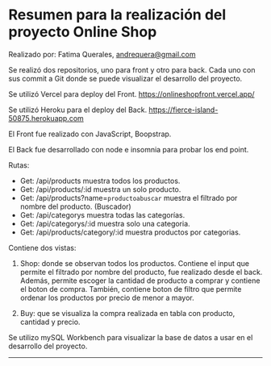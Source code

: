 # Resumen para la realización del proyecto Online Shop

Realizado por: Fatima Querales, andrequera@gmail.com

Se realizó dos repositorios, uno para front y otro para back. Cada uno con sus commit a Git donde se puede visualizar el desarrollo del proyecto.

Se utilizó Vercel para deploy del Front.
https://onlineshopfront.vercel.app/

Se utilizó Heroku para el deploy del Back.
https://fierce-island-50875.herokuapp.com

El Front fue realizado con JavaScript, Boopstrap.

El Back fue desarrollado con node e insomnia para probar los end point.

Rutas: 
- Get: /api/products muestra todos los productos. 
- Get: /api/products/:id muestra un solo producto. 
- Get: /api/products?name=`productoabuscar` muestra el filtrado por nombre del producto. (Buscador)
- Get: /api/categorys muestra todas las categorías.
- Get: /api/categorys/:id muestra solo una categoria.
- Get: /api/products/category/:id muestra productos por categorias.

Contiene dos vistas: 
1. Shop: donde se observan todos los productos. Contiene el input que permite el filtrado por nombre del producto, fue realizado desde el back. Además, permite escoger la cantidad de producto a comprar y contiene el boton de compra. También, contiene boton de filtro que permite ordenar los productos por precio de menor a mayor.

2. Buy: que se visualiza la compra realizada en tabla con producto, cantidad y precio.

Se utilizo mySQL Workbench para visualizar la base de datos a usar en el desarrollo del proyecto.


-------------------------